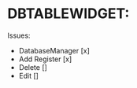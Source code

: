 DBTABLEWIDGET:
============

Issues:

- DatabaseManager [x]
-  Add Register [x]
-  Delete []
- Edit []


